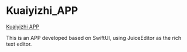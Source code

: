 # Kuaiyizhi_APP

[Kuaiyizhi APP](https://apps.apple.com/cn/app/%E5%BF%AB%E6%98%93%E7%9F%A5/id6457892799)

This is an APP developed based on SwiftUI, using JuiceEditor as the rich text editor.